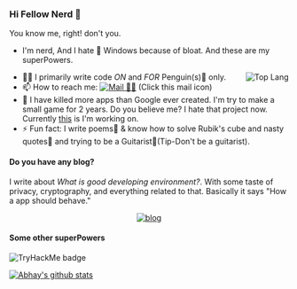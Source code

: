 ### Hi Fellow Nerd 👋

You know me, right! don't you.

 - I'm nerd, And I hate 😬 Windows because of bloat. And these are my superPowers.
<img src="https://github-readme-stats.vercel.app/api/top-langs/?username=darkraspberry&theme=radical" alt="Top Lang" align="right"/>

 - 👨‍💻 I primarily write code *ON* and *FOR* Penguin(s)🐧 only.
 - 📫 How to reach me: [![Mail 📩📧](../../blob/main/src/gmail.png)](mailto:insidedarkpit@gmail.com?subject=I%20wanna%20know%20about%20ProfileReadme) (Click this mail icon)
 - 🔭 I have killed more apps than Google ever created. I'm try to make a small game for 2 years. Do you believe me? I hate that project now. Currently [this](https://github.com/users/darkRaspberry/projects/1) is I'm working on.
 - ⚡️ Fun fact: I write poems📒 & know how to solve Rubik's cube and nasty quotes📝 and trying to be a Guitarist🎸(Tip-Don't be a guitarist).

#### Do you have any blog?
I write about *What is good developing environment?*. With some taste of privacy, cryptography, and everything related to that. Basically it says "How a app should behave."
<p align="center">
  <a href="https://blog.darkraspberry.ga"><img src="../../blob/main/src/blog.png" alt="blog" /></a>
</p>

#### Some other superPowers
<img src="https://tryhackme-badges.s3.amazonaws.com/darkRaspberry.png" alt="TryHackMe badge">

[![Abhay's github stats](https://github-readme-stats.vercel.app/api?username=darkRaspberry&count_private=true&show_icons=true&theme=radical)](https://github.com/anuraghazra/github-readme-stats)
